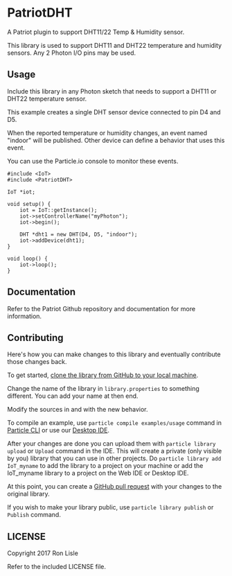 # PatriotDHT

A Patriot plugin to support DHT11/22 Temp & Humidity sensor.

This library is used to support DHT11 and DHT22 temperature and
humidity sensors. Any 2 Photon I/O pins may be used.

## Usage

Include this library in any Photon sketch that needs to support a
DHT11 or DHT22 temperature sensor.

This example creates a single DHT sensor device connected to pin D4
and D5.

When the reported temperature or humidity changes, an event named
"indoor" will be published. Other device can define a behavior that uses
this event.

You can use the Particle.io console to monitor these events.

```
#include <IoT>
#include <PatriotDHT>

IoT *iot;

void setup() {
    iot = IoT::getInstance();
    iot->setControllerName("myPhoton");
    iot->begin();

    DHT *dht1 = new DHT(D4, D5, "indoor");
    iot->addDevice(dht1);
}

void loop() {
    iot->loop();
}
```

## Documentation

Refer to the Patriot Github repository and documentation for more
information.


## Contributing

Here's how you can make changes to this library and eventually contribute those changes back.

To get started, [clone the library from GitHub to your local machine](https://help.github.com/articles/cloning-a-repository/).

Change the name of the library in `library.properties` to something different. You can add your name at then end.

Modify the sources in <src> and <examples> with the new behavior.

To compile an example, use `particle compile examples/usage` command in [Particle CLI](https://docs.particle.io/guide/tools-and-features/cli#update-your-device-remotely) or use our [Desktop IDE](https://docs.particle.io/guide/tools-and-features/dev/#compiling-code).

After your changes are done you can upload them with `particle library upload` or `Upload` command in the IDE. This will create a private (only visible by you) library that you can use in other projects. Do `particle library add IoT_myname` to add the library to a project on your machine or add the IoT_myname library to a project on the Web IDE or Desktop IDE.

At this point, you can create a [GitHub pull request](https://help.github.com/articles/about-pull-requests/) with your changes to the original library.

If you wish to make your library public, use `particle library publish` or `Publish` command.

## LICENSE
Copyright 2017 Ron Lisle

Refer to the included LICENSE file.
